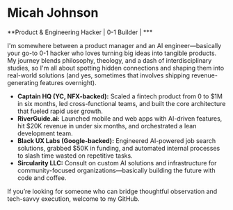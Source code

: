 # Micah Johnson  
**Product & Engineering Hacker | 0-1 Builder | ***

I'm somewhere between a product manager and an AI engineer—basically your go-to 0-1 hacker who loves turning big ideas into tangible products. My journey blends philosophy, theology, and a dash of interdisciplinary studies, so I'm all about spotting hidden connections and shaping them into real-world solutions (and yes, sometimes that involves shipping revenue-generating features overnight).

- **Captain HQ (YC, NFX-backed):** Scaled a fintech product from 0 to \$1M in six months, led cross-functional teams, and built the core architecture that fueled rapid user growth.  
- **RiverGuide.ai:** Launched mobile and web apps with AI-driven features, hit \$20K revenue in under six months, and orchestrated a lean development team.  
- **Black UX Labs (Google-backed):** Engineered AI-powered job search solutions, grabbed \$50K in funding, and automated internal processes to slash time wasted on repetitive tasks.  
- **Sircularity LLC:** Consult on custom AI solutions and infrastructure for community-focused organizations—basically building the future with code and coffee.  

If you’re looking for someone who can bridge thoughtful observation and tech-savvy execution, welcome to my GitHub.

